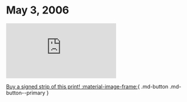 # May 3, 2006

![](https://www.achewood.com/comic.php?date=05032006)

[Buy a signed strip of this print! :material-image-frame:](https://achewood-holiday-pop-up.myshopify.com/products/strip#05032006){ .md-button .md-button--primary }
